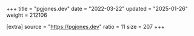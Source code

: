 +++
title = "pgjones.dev"
date = "2022-03-22"
updated = "2025-01-26"
weight = 212106

[extra]
source = "https://pgjones.dev"
ratio = 11
size = 207
+++
